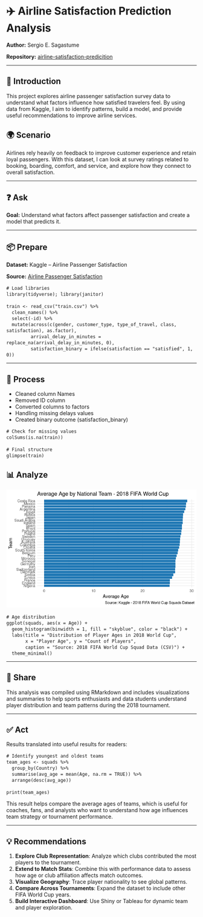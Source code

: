 # ✈️ Airline Satisfaction Prediction Analysis

**Author:** Sergio E. Sagastume 

**Repository:** [airline-satisfaction-predicition](https://www.kaggle.com/datasets/teejmahal20/airline-passenger-satisfaction)

---

## 📌 Introduction
This project explores airline passenger satisfaction survey data to understand what factors influence how satisfied travelers feel. By using data from Kaggle, I aim to identify patterns, build a model, and provide useful recommendations to improve airline services.

## 🌍 Scenario
Airlines rely heavily on feedback to improve customer experience and retain loyal passengers. With this dataset, I can look at survey ratings related to booking, boarding, comfort, and service, and explore how they connect to overall satisfaction.

---

## ❓ Ask
**Goal:** Understand what factors affect passenger satisfaction and create a model that predicts it.

---

## 📦 Prepare
**Dataset:** Kaggle – Airline Passenger Satisfaction  

**Source:** [Airline Passenger Satisfaction](https://www.kaggle.com/datasets/teejmahal20/airline-passenger-satisfaction)

```{r}
# Load libraries
library(tidyverse); library(janitor)

train <- read_csv("train.csv") %>%
  clean_names() %>%
  select(-id) %>%
  mutate(across(c(gender, customer_type, type_of_travel, class, satisfaction), as.factor),
         arrival_delay_in_minutes = replace_na(arrival_delay_in_minutes, 0),
         satisfaction_binary = ifelse(satisfaction == "satisfied", 1, 0))

```

---

## 🧹 Process

- Cleaned column Names
- Removed ID column
- Converted columns to factors
- Handling missing delays values
- Created binary outcome (satisfaction_binary)

```{r}
# Check for missing values
colSums(is.na(train))

# Final structure
glimpse(train)

```

## 📊 Analyze

![Age distributuion](https://raw.githubusercontent.com/ssagastume11/fifa-world-cup-analysis/refs/heads/main/team_age_exp.png)
```{r}
# Age distribution
ggplot(squads, aes(x = Age)) +
  geom_histogram(binwidth = 1, fill = "skyblue", color = "black") +
  labs(title = "Distribution of Player Ages in 2018 World Cup",
       x = "Player Age", y = "Count of Players",
       caption = "Source: 2018 FIFA World Cup Squad Data (CSV)") +
  theme_minimal()

```

---

## 📣 Share
This analysis was compiled using RMarkdown and includes visualizations and summaries to help sports enthusiasts and data students understand player distribution and team patterns during the 2018 tournament.

---

## ✅ Act
Results translated into useful results for readers:
```{r}
# Identify youngest and oldest teams
team_ages <- squads %>%
  group_by(Country) %>%
  summarise(avg_age = mean(Age, na.rm = TRUE)) %>%
  arrange(desc(avg_age))

print(team_ages)

```
This result helps compare the average ages of teams, which is useful for coaches, fans, and analysts who want to understand how age influences team strategy or tournament performance.

---

## 💡 Recommendations
1. **Explore Club Representation**: Analyze which clubs contributed the most players to the tournament.
2. **Extend to Match Stats**: Combine this with performance data to assess how age or club affiliation affects match outcomes.
3. **Visualize Geography**: Trace player nationality to see global patterns.
4. **Compare Across Tournaments**: Expand the dataset to include other FIFA World Cup years.
5. **Build Interactive Dashboard**: Use Shiny or Tableau for dynamic team and player exploration.
